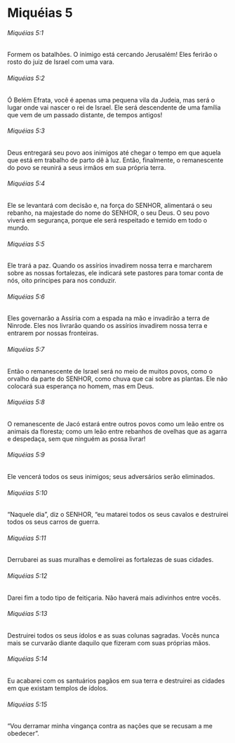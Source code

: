 # Miquéias 5

###### Miquéias 5:1

Formem os batalhões. O inimigo está cercando Jerusalém! Eles ferirão o rosto do juiz de Israel com uma vara.

###### Miquéias 5:2

Ó Belém Efrata, você é apenas uma pequena vila da Judeia, mas será o lugar onde vai nascer o rei de Israel. Ele será descendente de uma família que vem de um passado distante, de tempos antigos!

###### Miquéias 5:3

Deus entregará seu povo aos inimigos até chegar o tempo em que aquela que está em trabalho de parto dê à luz. Então, finalmente, o remanescente do povo se reunirá a seus irmãos em sua própria terra.

###### Miquéias 5:4

Ele se levantará com decisão e, na força do SENHOR, alimentará o seu rebanho, na majestade do nome do SENHOR, o seu Deus. O seu povo viverá em segurança, porque ele será respeitado e temido em todo o mundo.

###### Miquéias 5:5

Ele trará a paz. Quando os assírios invadirem nossa terra e marcharem sobre as nossas fortalezas, ele indicará sete pastores para tomar conta de nós, oito príncipes para nos conduzir.

###### Miquéias 5:6

Eles governarão a Assíria com a espada na mão e invadirão a terra de Ninrode. Eles nos livrarão quando os assírios invadirem nossa terra e entrarem por nossas fronteiras.

###### Miquéias 5:7

Então o remanescente de Israel será no meio de muitos povos, como o orvalho da parte do SENHOR, como chuva que cai sobre as plantas. Ele não colocará sua esperança no homem, mas em Deus.

###### Miquéias 5:8

O remanescente de Jacó estará entre outros povos como um leão entre os animais da floresta; como um leão entre rebanhos de ovelhas que as agarra e despedaça, sem que ninguém as possa livrar!

###### Miquéias 5:9

Ele vencerá todos os seus inimigos; seus adversários serão eliminados.

###### Miquéias 5:10

“Naquele dia”, diz o SENHOR, “eu matarei todos os seus cavalos e destruirei todos os seus carros de guerra.

###### Miquéias 5:11

Derrubarei as suas muralhas e demolirei as fortalezas de suas cidades.

###### Miquéias 5:12

Darei fim a todo tipo de feitiçaria. Não haverá mais adivinhos entre vocês.

###### Miquéias 5:13

Destruirei todos os seus ídolos e as suas colunas sagradas. Vocês nunca mais se curvarão diante daquilo que fizeram com suas próprias mãos.

###### Miquéias 5:14

Eu acabarei com os santuários pagãos em sua terra e destruirei as cidades em que existam templos de ídolos.

###### Miquéias 5:15

“Vou derramar minha vingança contra as nações que se recusam a me obedecer”.

